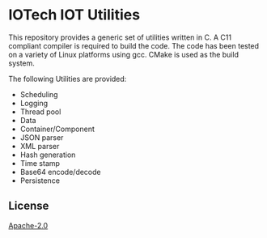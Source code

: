 # IOTech IOT Utilities
This repository provides a generic set of utilities written in C.
A C11 compliant compiler is required to build the code. The code has been tested on a
variety of Linux platforms using gcc. CMake is used as the build system.

The following Utilities are provided:

* Scheduling
* Logging
* Thread pool
* Data
* Container/Component
* JSON parser
* XML parser
* Hash generation
* Time stamp
* Base64 encode/decode
* Persistence

## License
[Apache-2.0](LICENSE)
